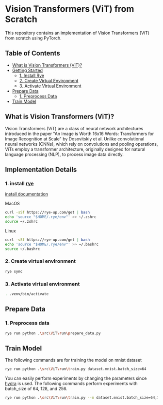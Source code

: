 # Vision Transformers (ViT) from Scratch

This repository contains an implementation of Vision Transformers (ViT) from scratch using PyTorch.

## Table of Contents

- [What is Vision Transformers (ViT)?](#what-is-vision-transformers-vit)
- [Getting Started](#getting-started)
  - [1. Install Rye](#1-install-rye)
  - [2. Create Virtual Environment](#2-create-virtual-environment)
  - [3. Activate Virtual Environment](#3-activate-virtual-environment)
- [Prepare Data](#prepare-data)
  - [1. Preprocess Data](#1-preprocess-data)
- [Train Model](#train-model)

## What is Vision Transformers (ViT)?

Vision Transformers (ViT) are a class of neural network architectures introduced in the paper "An Image is Worth 16x16 Words: Transformers for Image Recognition at Scale" by Dosovitskiy et al. Unlike convolutional neural networks (CNNs), which rely on convolutions and pooling operations, ViTs employ a transformer architecture, originally designed for natural language processing (NLP), to process image data directly.

## Implementation Details

### 1. install [rye](https://github.com/mitsuhiko/rye)

[install documentation](https://rye-up.com/guide/installation/#installing-rye)

MacOS
```zsh
curl -sSf https://rye-up.com/get | bash
echo 'source "$HOME/.rye/env"' >> ~/.zshrc
source ~/.zshrc
```

Linux
```bash
curl -sSf https://rye-up.com/get | bash
echo 'source "$HOME/.rye/env"' >> ~/.bashrc
source ~/.bashrc
```

### 2. Create virtual environment

```bash
rye sync
```

### 3. Activate virtual environment

```bash
. .venv/bin/activate
```

## Prepare Data

### 1. Preprocess data

```bash
rye run python .\src\ViT\run\prepare_data.py
```

## Train Model
The following commands are for training the model on mnist dataset
```bash
rye run python .\src\ViT\run\train.py dataset.mnist.batch_size=64
```

You can easily perform experiments by changing the parameters since [hydra](https://hydra.cc/docs/intro/) is used.
The following commands perform experiments with batch_size of 64, 128, and 256.

```bash
rye run python .\src\ViT\run\train.py --m dataset.mnist.batch_size=64,128,256
```

